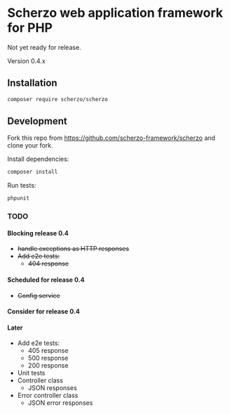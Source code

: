 # Scherzo web application framework for PHP

Not yet ready for release.

Version 0.4.x

## Installation
```bash
composer require scherzo/scherzo
```

## Development

Fork this repo from https://github.com/scherzo-framework/scherzo and clone your fork.

Install dependencies:
```bash
composer install
```

Run tests:
```bash
phpunit
```

### TODO

#### Blocking release 0.4
- ~~handle exceptions as HTTP responses~~
- ~~Add e2e tests:~~
  - ~~404 response~~

#### Scheduled for release 0.4
- ~~Config service~~

#### Consider for release 0.4

#### Later
- Add e2e tests:
  - 405 response
  - 500 response
  - 200 response
- Unit tests
- Controller class
  - JSON responses
- Error controller class
  - JSON error responses
